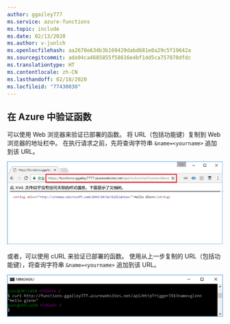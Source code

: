 ```yaml
---
author: ggailey777
ms.service: azure-functions
ms.topic: include
ms.date: 02/13/2020
ms.author: v-junlch
ms.openlocfilehash: aa2670e634b3b169429dabd681e0a29c5f19642a
ms.sourcegitcommit: ada94ca4685855f58616e4bf1dd5ca757878dfdc
ms.translationtype: HT
ms.contentlocale: zh-CN
ms.lasthandoff: 02/18/2020
ms.locfileid: "77430030"
---
```

## <a name="test"></a>在 Azure 中验证函数

可以使用 Web 浏览器来验证已部署的函数。  将 URL（包括功能键）复制到 Web 浏览器的地址栏中。 在执行请求之前，先将查询字符串 `&name=<yourname>` 追加到该 URL。

![使用 Web 浏览器调用函数。](./media/functions-test-function-code/functions-azure-cli-function-test-browser.png)  

或者，可以使用 cURL 来验证已部署的函数。 使用从上一步复制的 URL（包括功能键），将查询字符串 `&name=<yourname>` 追加到该 URL。

![使用 cURL 在 Azure 中调用函数。](./media/functions-test-function-code/functions-azure-cli-function-test-curl.png) 


